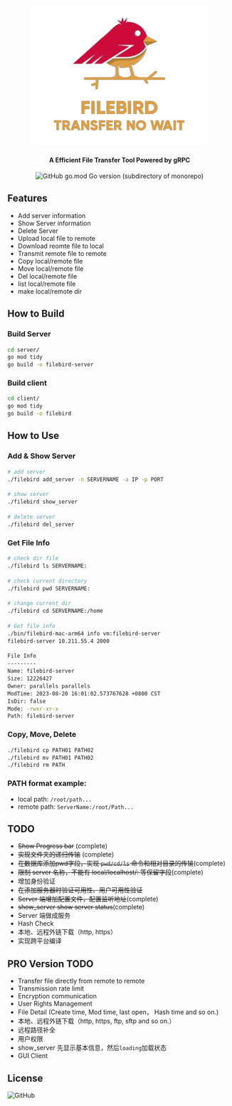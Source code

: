 <h1 align="center">
  <br>
  <img src="https://github.com/dev-lake/FileBird/blob/main/resources/logo.png?raw=true" alt="FileBird" width="400">
  <!-- <br> -->
  <!-- FileBird -->
  <!-- <br> -->
</h1>

<h4 align="center">A Efficient File Transfer Tool Powered by gRPC</h4>
<p align="center">
    <img alt="GitHub go.mod Go version (subdirectory of monorepo)" src="https://img.shields.io/github/go-mod/go-version/dev-lake/FileBird?filename=client%2Fgo.mod&style=for-the-badge">
</p>

## Features
- Add server information
- Show Server information
- Delete Server
- Upload local file to remote
- Download reomte file to local
- Transmit remote file to remote
- Copy local/remote file
- Move local/remote file
- Del local/remote file
- list local/remote file
- make local/remote dir


## How to Build
### Build Server
```bash
cd server/
go mod tidy
go build -o filebird-server
```
### Build client
```bash
cd client/
go mod tidy
go build -o filebird
```

## How to Use
### Add & Show Server
```bash
# add server
./filebird add_server -n SERVERNAME -a IP -p PORT

# show server
./filebird show_server

# delete server
./filebird del_server
```

### Get File Info
```bash
# check dir file
./filebird ls SERVERNAME:

# check current directory
./filebird pwd SERVERNAME:

# change current dir
./filebird cd SERVERNAME:/home

# Get file info
./bin/filebird-mac-arm64 info vm:filebird-server
filebird-server 10.211.55.4 2000

File Info
---------
Name: filebird-server
Size: 12226427
Owner: parallels parallels
ModTime: 2023-08-20 16:01:02.573767628 +0800 CST
IsDir: false
Mode: -rwxr-xr-x
Path: filebird-server
```

### Copy, Move, Delete
```bash
./filebird cp PATH01 PATH02
./filebird mv PATH01 PATH02
./filebird rm PATH
```

### PATH format example:
- local path: `/root/path...`
- remote path: `ServerName:/root/Path...`


## TODO
- ~~Show Progress bar~~ (complete)
- ~~实现文件夹的递归传输~~ (complete)
- ~~在数据库添加pwd字段，实现 `pwd/cd/ls` 命令和相对目录的传输~~(complete)
- ~~限制 server 名称，不能有 local/localhost/: 等保留字段~~(complete)
- 增加身份验证
- ~~在添加服务器时验证可用性、用户可用性验证~~
- ~~Server 端增加配置文件，配置监听地址~~(complete)
- ~~show_server show server status~~(complete)
- Server 端做成服务
- Hash Check
- 本地、远程外链下载（http, https）
- 实现跨平台编译

## PRO Version TODO
- Transfer file directly from remote to remote 
- Transmission rate limit
- Encryption communication
- User Rights Management
- File Detail (Create time, Mod time, last open， Hash time and so on.)
- 本地、远程外链下载（http, https, ftp, sftp and so on.）
- 远程路径补全
- 用户权限
- show_server 先显示基本信息，然后`loading`加载状态
- GUI Client

## License
![GitHub](https://img.shields.io/github/license/dev-lake/FileBird?style=for-the-badge&color=green&cacheSeconds=3600)
